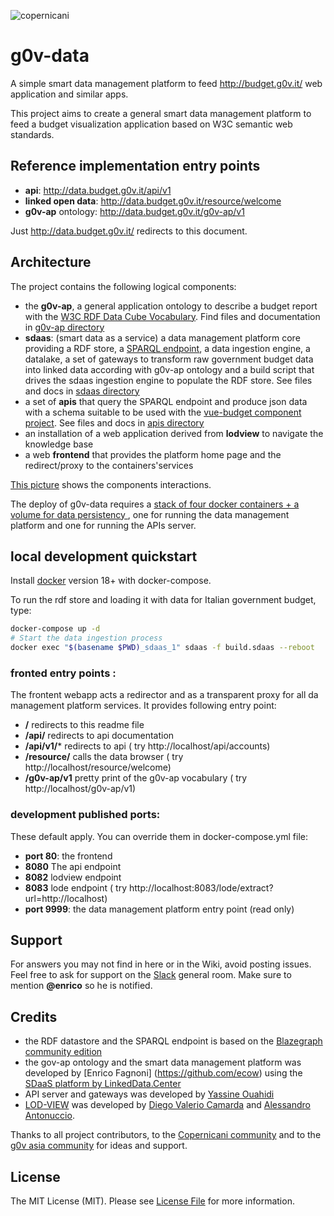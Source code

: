 ![copernicani](https://copernicani.it/wp-content/uploads/cropped-logo_orizzontale_trasparente-1-e1525161268864.png)

# g0v-data

A simple smart data management platform to feed http://budget.g0v.it/ web application and similar apps. 

This project aims to create a general smart data management platform to feed a budget visualization application based on W3C semantic web standards.

## Reference implementation entry points

- **api**: http://data.budget.g0v.it/api/v1
- **linked open data**: http://data.budget.g0v.it/resource/welcome
- **g0v-ap** ontology: http://data.budget.g0v.it/g0v-ap/v1

Just http://data.budget.g0v.it/ redirects to this document.



## Architecture

The project contains the following logical components:

- the **g0v-ap**, a general application ontology to describe a budget report with the [W3C RDF Data Cube Vocabulary](https://www.w3.org/TR/vocab-data-cube). Find files and documentation in [g0v-ap directory](g0v-ap/README.md)
- **sdaas**: (smart data as a service) a data management platform core providing a RDF store, a [SPARQL endpoint](https://www.w3.org/TR/sparql11-overview), a data ingestion engine, a datalake, a set of gateways to transform raw government budget data into linked data according with g0v-ap ontology and a build script that drives the sdaas ingestion engine to populate the RDF store. See files and docs in [sdaas directory](sdaas/README.md)
- a set of **apis** that query the SPARQL endpoint and produce json data with a schema suitable to be used with the [vue-budget component project](). See files and docs in [apis directory](apis/README.md)
- an installation of a web application derived from **lodview** to navigate the knowledge base
- a web **frontend** that provides the platform home page and the redirect/proxy to the containers'services
 
[This picture](https://www.draw.io/?lightbox=1&highlight=0000ff&edit=_blank&layers=1&nav=1&title=g0v-data-architecture.html#Uhttps%3A%2F%2Fdrive.google.com%2Fa%2Fe-artspace.com%2Fuc%3Fid%3D1Q2VSl5IL_K1qByiSzGDffSXiVbSRA1zl%26export%3Ddownload) shows the components interactions.

The deploy of g0v-data requires a [stack of four docker containers + a volume for data persistency ](https://www.draw.io/?lightbox=1&highlight=0000ff&edit=_blank&layers=1&nav=1&title=g0v-data-stack.html#Uhttps%3A%2F%2Fdrive.google.com%2Fa%2Fe-artspace.com%2Fuc%3Fid%3D1FEItM1NOMCzj03GxkXc_EE5SLnJ-oF_R%26export%3Ddownload), one for running the data management platform and one for running the APIs server.


## local development quickstart

Install [docker](https://docs.docker.com/) version 18+ with docker-compose.

To run the rdf store and loading it with data for Italian government budget, type:

```bash
docker-compose up -d
# Start the data ingestion process
docker exec "$(basename $PWD)_sdaas_1" sdaas -f build.sdaas --reboot
```

### fronted entry points :

The frontent webapp acts a redirector and as a transparent proxy for all da management platform services. It provides following entry point:

- **/** redirects to this readme file
- **/api/** redirects to api documentation
- **/api/v1/<api command>*** redirects to api  ( try http://localhost/api/accounts)
- **/resource/<resource id>** calls the data browser  ( try http://localhost/resource/welcome)
- **/g0v-ap/v1** pretty print of the g0v-ap vocabulary  ( try http://localhost/g0v-ap/v1)

### development published ports:

These default apply. You can override them in  docker-compose.yml file:

- **port 80**: the frontend 
- **8080** The api endpoint
- **8082** lodview endpoint
- **8083**  lode endpoint ( try http://localhost:8083/lode/extract?url=http://localhost) 
- **port 9999**: the data management platform entry point (read only)

## Support

For answers you may not find in here or in the Wiki, avoid posting issues. Feel free to ask for support on the [Slack](https://linkeddatacenter.slack.com/) general room. Make sure to mention **@enrico** so he is notified.

## Credits

- the RDF datastore and the SPARQL endpoint is based on the [Blazegraph community edition](https://www.blazegraph.com/)
- the gov-ap ontology and the smart data management platform was developed by [Enrico Fagnoni] (https://github.com/ecow) using the [SDaaS platform by LinkedData.Center](http://LinkedData.Center/)
- API server and gateways was developed by [Yassine Ouahidi](https://github.com/YassineOuahidi)
- [LOD-VIEW](http://lodview.it/) was developed by [Diego Valerio Camarda](https://www.linkedin.com/in/dvcama) and [Alessandro Antonuccio](http://hstudio.it/).

Thanks to all project contributors, to the [Copernicani community](https://copernicani.it/) and to the [g0v asia community](http://g0v.asia) for ideas and support.


## License

The MIT License (MIT). Please see [License File](LICENSE) for more information.

